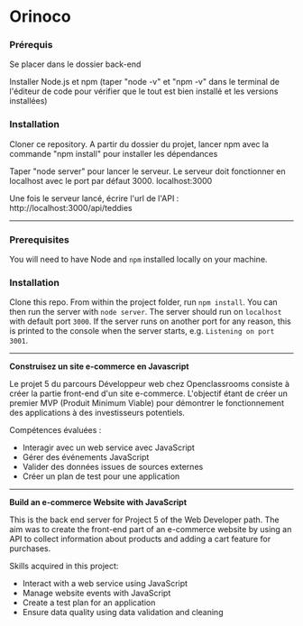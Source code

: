 # Orinoco #

### Prérequis ###

Se placer dans le dossier back-end

Installer Node.js et npm (taper "node -v" et "npm -v" dans le terminal de l'éditeur de code pour vérifier que le tout est bien installé et les versions installées)

### Installation ###

Cloner ce repository.
A partir du dossier du projet, lancer npm avec la commande "npm install" pour installer les dépendances

Taper "node server" pour lancer le serveur. Le serveur doit fonctionner en localhost avec le port par défaut 3000. localhost:3000

Une fois le serveur lancé, écrire l'url de l'API : http://localhost:3000/api/teddies

****************************

### Prerequisites ###

You will need to have Node and `npm` installed locally on your machine.

### Installation ###

Clone this repo. From within the project folder, run `npm install`. You 
can then run the server with `node server`. 
The server should run on `localhost` with default port `3000`. If the
server runs on another port for any reason, this is printed to the
console when the server starts, e.g. `Listening on port 3001`.

***************************

<strong>Construisez un site e-commerce en Javascript</strong>

Le projet 5 du parcours Développeur web chez Openclassrooms consiste à créer la partie front-end d'un site e-commerce. L'objectif étant de créer un premier MVP (Produit Minimum Viable) pour démontrer le fonctionnement des applications à des investisseurs potentiels.

Compétences évaluées :
- Interagir avec un web service avec JavaScript
- Gérer des événements JavaScript
- Valider des données issues de sources externes
- Créer un plan de test pour une application

****************************
<strong>Build an e-commerce Website with JavaScript</strong>

This is the back end server for Project 5 of the Web Developer path. The aim was to create the front-end part of an e-commerce website by using an API to collect information about products and adding a cart feature for purchases.

Skills acquired in this project:
- Interact with a web service using JavaScript
- Manage website events with JavaScript
- Create a test plan for an application
- Ensure data quality using data validation and cleaning


